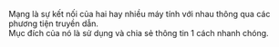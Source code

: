 Mạng là sự kết nối của hai hay nhiều máy tính với nhau thông qua các phương tiện truyền dẫn.  
Mục đích của nó là sử dụng và chia sẻ thông tin 1 cách nhanh chóng.
